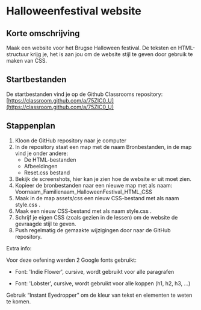 
# Halloweenfestival website

## Korte omschrijving

Maak een website voor het Brugse Halloween festival. De teksten en HTML-structuur krijg je, het is aan jou om de website stijl te geven door gebruik te maken van CSS.

## Startbestanden

De startbestanden vind je op de Github Classrooms repository: [https://classroom.github.com/a/75ZIC0_U](https://classroom.github.com/a/75ZIC0_U)

## Stappenplan

1.  Kloon de GitHub repository naar je computer
2.  In de repository staat een map met de naam Bronbestanden, in de map vind je onder andere:
	* De HTML-bestanden
	* Afbeeldingen
	* Reset.css bestand
3.  Bekijk de screenshots, hier kan je zien hoe de website er uit moet zien.
4.  Kopieer de bronbestanden naar een nieuwe map met als naam: Voornaam_Familienaam_HalloweenFestival_HTML_CSS
5.  Maak in de map assets/css een nieuw CSS-bestand met als naam style.css .
5.  Maak een nieuw CSS-bestand met als naam style.css .
6.  Schrijf je eigen CSS (zoals gezien in de lessen) om de website de gevraagde stijl te geven.
7. Push regelmatig de gemaakte wijzigingen door naar de GitHub repository.

Extra info:

Voor deze oefening werden 2 Google fonts gebruikt:

* Font: 'Indie Flower', cursive, wordt gebruikt voor alle paragrafen

* Font: 'Lobster', cursive, wordt gebruikt voor alle koppen (h1, h2, h3, …)

Gebruik “Instant Eyedropper” om de kleur van tekst en elementen te weten te komen.

